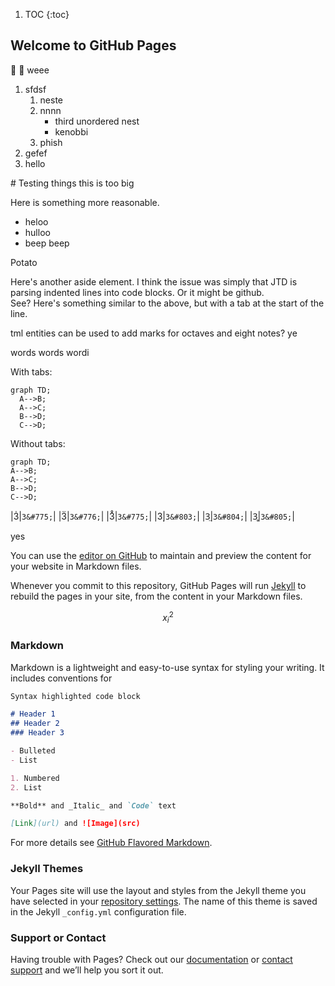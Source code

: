 1. TOC
{:toc}

## Welcome to GitHub Pages

🚀 🐼 weee

1. sfdsf
    1. neste
    2. nnnn
        - third unordered nest
        - kenobbi
    2. phish
2. gefef
3. hello


<aside markdown="block">
# Testing things this is too big

Here is something more reasonable.
- heloo
- hulloo
- beep beep
</aside>

Potato

<aside markdown="block">
Here's another aside element. I think the issue was simply that JTD is parsing indented lines into code blocks. Or it might be github.
</aside>

<aside markdown="block">
    See? Here's something similar to the above, but with a tab at the start of the line.
</aside>

tml entities can be used to add marks for octaves and eight notes? ye

words words wordi



With tabs:
```mermaid
graph TD;
  A-->B;
  A-->C;
  B-->D;
  C-->D;
```

Without tabs:
```mermaid
graph TD;
A-->B;
A-->C;
B-->D;
C-->D;
```


|3&#775;|`3&#775;`|
|3&#776;|`3&#776;`|
|3&#778;|`3&#775;`|
|3&#803;|`3&#803;`|
|3&#804;|`3&#804;`|
|3&#805;|`3&#805;`|

yes

You can use the [editor on GitHub](https://github.com/pmarsceill/test-jtd/edit/master/README.md) to maintain and preview the content for your website in Markdown files.

Whenever you commit to this repository, GitHub Pages will run [Jekyll](https://jekyllrb.com/) to rebuild the pages in your site, from the content in your Markdown files.

$$x^2_i$$


### Markdown

Markdown is a lightweight and easy-to-use syntax for styling your writing. It includes conventions for

```markdown
Syntax highlighted code block

# Header 1
## Header 2
### Header 3

- Bulleted
- List

1. Numbered
2. List

**Bold** and _Italic_ and `Code` text

[Link](url) and ![Image](src)
```

For more details see [GitHub Flavored Markdown](https://guides.github.com/features/mastering-markdown/).

### Jekyll Themes

Your Pages site will use the layout and styles from the Jekyll theme you have selected in your [repository settings](https://github.com/pmarsceill/test-jtd/settings). The name of this theme is saved in the Jekyll `_config.yml` configuration file.

### Support or Contact

Having trouble with Pages? Check out our [documentation](https://help.github.com/categories/github-pages-basics/) or [contact support](https://github.com/contact) and we’ll help you sort it out.
